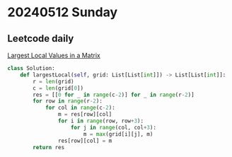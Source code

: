 # 20240512 Sunday

## Leetcode daily

[Largest Local Values in a Matrix](https://leetcode.com/problems/largest-local-values-in-a-matrix/?envType=daily-question&envId=2024-05-12)

```py
class Solution:
    def largestLocal(self, grid: List[List[int]]) -> List[List[int]]:
        r = len(grid)
        c = len(grid[0])
        res = [[0 for _ in range(c-2)] for _ in range(r-2)]
        for row in range(r-2):
            for col in range(c-2):
                m = res[row][col]
                for i in range(row, row+3):
                    for j in range(col, col+3):
                        m = max(grid[i][j], m)
                res[row][col] = m
        return res
```
